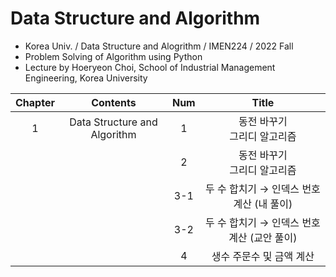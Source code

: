 # Data Structure and Algorithm
- Korea Univ. / Data Structure and Alogrithm / IMEN224 / 2022 Fall
- Problem Solving of Algorithm using Python
- Lecture by Hoeryeon Choi, School of Industrial Management Engineering, Korea University

|Chapter|Contents|Num|Title|
|:------:|:-----:|:-----:|:-----:|
|1|Data Structure and Algorithm|1|동전 바꾸기</br>그리디 알고리즘|
|||2|동전 바꾸기</br>그리디 알고리즘|
|||3-1|두 수 합치기 → 인덱스 번호 계산 (내 풀이)|
|||3-2|두 수 합치기 → 인덱스 번호 계산 (교안 풀이)|
|||4|생수 주문수 및 금액 계산|

